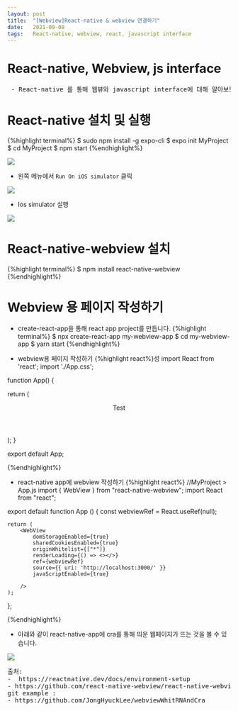 ```yaml
---
layout: post
title:  "[Webview]React-native & webview 연결하기"
date:   2021-09-08
tags:   React-native, webview, react, javascript interface
---
```

# React-native, Webview, js interface 
<pre class="info-panel">
 - React-native 를 통해 웹뷰와 javascript interface에 대해 알아보도록 하겠습니다.
</pre>

# React-native 설치 및 실행 
{%highlight terminal%}
$ sudo npm install -g expo-cli
$ expo init MyProject
$ cd MyProject
$ npm start
{%endhighlight%}

<img src="{{site.baseurl}}/images/ReactNative/installReactNative.png"/>

- 왼쪽 메뉴에서 `Run On iOS simulator` 클릭<br>
<img src="{{site.baseurl}}/images/ReactNative/menuBar.png"/>

- Ios simulator 실행 <br>
<img src="{{site.baseurl}}/images/ReactNative/iosSimuator.png"/>

# React-native-webview 설치 
{%highlight terminal%}
$ npm install react-native-webview
{%endhighlight%}

# Webview 용 페이지 작성하기
- create-react-app을 통해 react app project를 만듭니다.
{%highlight terminal%}
$ npx create-react-app my-webview-app
$ cd my-webview-app
$ yarn start
{%endhighlight%}

- webview용 페이지 작성하기
{%highlight react%}성
import React from 'react';
import './App.css';


function App() {
   
  return (
    <div className="App">
      <header className="App-header">
        Test
      </header>
    </div>
  );
}

export default App;

{%endhighlight%}

- react-native app에 webview 작성하기
{%highlight react%}
//MyProject > App.js
import { WebView } from "react-native-webview";
import React from "react";

export default function App () {
    const webviewRef = React.useRef(null);

    return (
        <WebView
            domStorageEnabled={true}
            sharedCookiesEnabled={true}
            originWhitelist={["*"]}
            renderLoading={() => <></>}
            ref={webviewRef}
            source={{ uri: 'http://localhost:3000/' }}
            javaScriptEnabled={true}

        />
    );
};

{%endhighlight%}

- 아래와 같이 react-native-app에 cra를 통해 띄운 웹페이지가 뜨는 것을 볼 수 있습니다.
 <img src="{{site.baseurl}}/images/ReactNative/craWebView.png"/>
 
<pre class="source">
출처:
-  https://reactnative.dev/docs/environment-setup
- https://github.com/react-native-webview/react-native-webview/blob/master/docs/Reference.md
git example : 
- https://github.com/JongHyuckLee/webviewWhitRNAndCra
 
</pre>